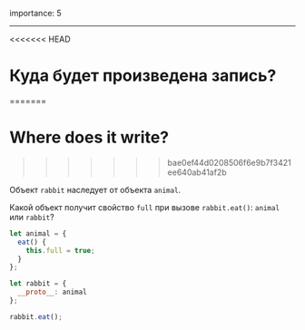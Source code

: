 importance: 5

---

<<<<<<< HEAD
# Куда будет произведена запись?
=======
# Where does it write?
>>>>>>> bae0ef44d0208506f6e9b7f3421ee640ab41af2b

Объект `rabbit` наследует от объекта `animal`.

Какой объект получит свойство `full` при вызове `rabbit.eat()`: `animal` или `rabbit`? 

```js
let animal = {
  eat() {
    this.full = true;
  }
};

let rabbit = {
  __proto__: animal
};

rabbit.eat();
```
